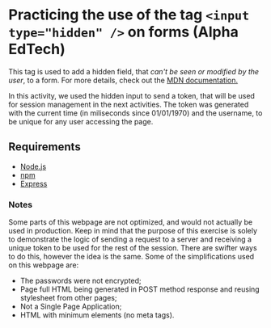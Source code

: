 # Practicing the use of the tag `<input type="hidden" />` on forms (Alpha EdTech)

This tag is used to add a hidden field, that *can't be seen or modified by the user*, to a form. For more details, check out the [MDN documentation.](https://developer.mozilla.org/en-US/docs/Web/HTML/Element/input/hidden)

In this activity, we used the hidden input to send a token, that will be used for session management in
the next activities. The token was generated with the current time (in miliseconds since 01/01/1970)
and the username, to be unique for any user accessing the page.

## Requirements

* [Node.js](https://nodejs.org/en/)
* [npm](https://docs.npmjs.com/downloading-and-installing-node-js-and-npm)
* [Express](https://expressjs.com/)

### Notes

Some parts of this webpage are not optimized, and would not actually be used in production.
Keep in mind that the purpose of this exercise is solely to demonstrate the logic of sending
a request to a server and receiving a unique token to be used for the rest of the session.
There are swifter ways to do this, however the idea is the same. Some of the simplifications
used on this webpage are:

* The passwords were not encrypted;
* Page full HTML being generated in POST method response and reusing stylesheet from other pages;
* Not a Single Page Application;
* HTML with minimum elements (no meta tags).
